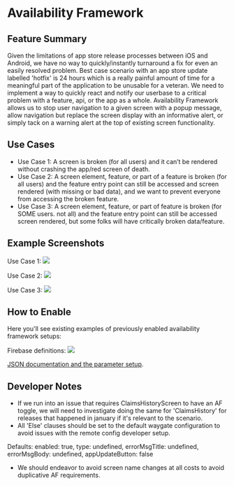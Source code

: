 # Availability Framework

## Feature Summary

Given the limitations of app store release processes between iOS and Android, we have no way to quickly/instantly turnaround a fix for even an easily resolved problem. Best case scenario with an app store update labelled 'hotfix' is 24 hours which is a really painful amount of time for a meaningful part of the application to be unusable for a veteran. We need to implement a way to quickly react and notify our userbase to a critical problem with a feature, api, or the app as a whole. Availability Framework allows us to stop user navigation to a given screen with a popup message, allow navigation but replace the screen display with an informative alert, or simply tack on a warning alert at the top of existing screen functionality.

## Use Cases

* Use Case 1: A screen is broken (for all users) and it can’t be rendered without crashing the app/red screen of death.
* Use Case 2: A screen element, feature, or part of a feature is broken (for all users) and the feature entry point can still be accessed and screen rendered (with missing or bad data), and we want to prevent everyone from accessing the broken feature.
* Use Case 3: A screen element, feature, or part of feature is broken (for SOME users. not all) and the feature entry point can still be accessed screen rendered, but some folks will have critically broken data/feature.

## Example Screenshots

Use Case 1: ![](../../../static/img/availabilityFramework/AF-UseCase1.png)

Use Case 2: ![](../../../static/img/availabilityFramework/AF-UseCase2.png)

Use Case 3: ![](../../../static/img/availabilityFramework/AF-UseCase3.png)

## How to Enable

Here you'll see existing examples of previously enabled availability framework setups:

Firebase definitions: ![](../../../static/img/availabilityFramework/AF_in_Firebase.png)

[JSON documentation and the parameter setup](https://github.com/department-of-veterans-affairs/va.gov-team/blob/master/products/va-mobile-app/Teams/QA%20and%20Release/Policies/Process%20-%20Availability%20Framework.md#json-disclaimer).

## Developer Notes

* If we run into an issue that requires ClaimsHistoryScreen to have an AF toggle, we will need to investigate doing the same for 'ClaimsHistory' for releases that happened in january if it's relevant to the scenario.
* All 'Else' clauses should be set to the default waygate configuration to avoid issues with the remote config developer setup.

Defaults:
  enabled: true,
  type: undefined,
  errorMsgTitle: undefined,
  errorMsgBody: undefined,
  appUpdateButton: false

* We should endeavor to avoid screen name changes at all costs to avoid duplicative AF requirements.
